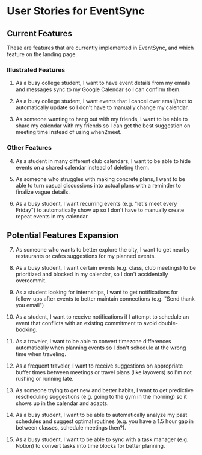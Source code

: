 # User Stories for EventSync
## Current Features
These are features that are currently implemented in EventSync, and which feature on the landing page.

### Illustrated Features
1. As a busy college student, I want to have event details from my emails and messages sync to my Google Calendar so I can confirm them.

2. As a busy college student, I want events that I cancel over email/text to automatically update so I don't have to manually change my calendar.

3. As someone wanting to hang out with my friends, I want to be able to share my calendar with my friends so I can get the best suggestion on meeting time instead of using when2meet.

### Other Features
4. As a student in many different club calendars, I want to be able to hide events on a shared calendar instead of deleting them.

5. As someone who struggles with making concrete plans, I want to be able to turn casual discussions into actual plans with a reminder to finalize vague details.

6. As a busy student, I want recurring events (e.g. "let's meet every Friday") to automatically show up so I don't have to manually create repeat events in my calendar.

## Potential Features Expansion
7. As someone who wants to better explore the city, I want to get nearby restaurants or cafes suggestions for my planned events.

8. As a busy student, I want certain events (e.g. class, club meetings) to be prioritized and blocked in my calendar, so I don't accidentally overcommit.

9. As a student looking for internships, I want to get notifications for follow-ups after events to better maintain connections (e.g. "Send thank you email")

10. As a student, I want to receive notifications if I attempt to schedule an event that conflicts with an existing commitment to avoid double-booking.

11. As a traveler, I want to be able to convert timezone differences automatically when planning events so I don't schedule at the wrong time when traveling.

12. As a frequent traveler, I want to receive suggestions on appropriate buffer times between meetings or travel plans (like layovers) so I'm not rushing or running late.

13. As someone trying to get new and better habits, I want to get predictive rescheduling suggestions (e.g. going to the gym in the morning) so it shows up in the calendar and adapts.

14. As a busy student, I want to be able to automatically analyze my past schedules and suggest optimal routines (e.g. you have a 1.5 hour gap in between classes, schedule meetings then?).

15. As a busy student, I want to be able to sync with a task manager (e.g. Notion) to convert tasks into time blocks for better planning.